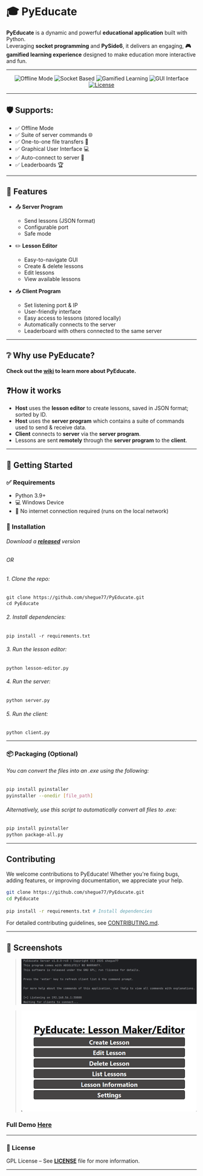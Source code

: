 # 🎓 PyEducate

**PyEducate** is a dynamic and powerful **educational application** built with Python.  
Leveraging **socket programming** and **PySide6**, it delivers an engaging, **🎮 gamified learning experience** designed to make education more interactive and fun.

---

<p align="center">
  <img src="https://img.shields.io/badge/Offline_Mode-Enabled-brightgreen?style=for-the-badge&logo=wifi" alt="Offline Mode">
  <img src="https://img.shields.io/badge/Network-Socket_Based-blue?style=for-the-badge&logo=python" alt="Socket Based">
  <img src="https://img.shields.io/badge/Learning-Gamified-ff69b4?style=for-the-badge&logo=star" alt="Gamified Learning">
  <img src="https://img.shields.io/badge/GUI-PySide6-6f42c1?style=for-the-badge&logo=qt" alt="GUI Interface">
  <a href="https://github.com/shegue77/PyEducate/blob/master/LICENSE">
    <img src="https://img.shields.io/badge/license-GPLv3-6f42c1?style=for-the-badge&logo=github" alt="License">
  </a>
</p>

---

## 🛡️ Supports:

- ✅ Offline Mode
- ✅ Suite of server commands 🌐
- ✅ One-to-one file transfers 📁
- ✅ Graphical User Interface 💻
- ✅ Auto-connect to server 🔄️
- ✅ Leaderboards 🏆
---

## 🎯 Features

- 📤 **Server Program**  
  - Send lessons (JSON format)
  - Configurable port
  - Safe mode


- ✏️ **Lesson Editor**
    - Easy-to-navigate GUI
    - Create & delete lessons
    - Edit lessons
    - View available lessons


- 📥 **Client Program**
  - Set listening port & IP
  - User-friendly interface
  - Easy access to lessons (stored locally)
  - Automatically connects to the server
  - Leaderboard with others connected to the same server

---

## ❔ Why use PyEducate?
#### Check out the [wiki](https://github.com/shegue77/PyEducate/wiki) to learn more about PyEducate.

## ❓How it works
- **Host** uses the **lesson editor** to create lessons, saved in JSON format; sorted by ID.
- **Host** uses the **server program** which contains a suite of commands used to send & receive data.
- **Client** connects to **server** via the **server program**.
- Lessons are sent **remotely** through the **server program** to the **client**.

---

## 🚀 Getting Started

### ✅ Requirements
- Python 3.9+
- 💻 Windows Device
- 🚫 No internet connection required (runs on the local network)

### 🔧 Installation

###### Download a **[released](https://github.com/shegue77/PyEducate/releases)** version

###### OR

###### 1. Clone the repo:
    git clone https://github.com/shegue77/PyEducate.git
    cd PyEducate

###### 2. Install dependencies:
    pip install -r requirements.txt

###### 3. Run the lesson editor:
    python lesson-editor.py

###### 4. Run the server:
    python server.py

###### 5. Run the client:
    python client.py

---

### 📦 Packaging (Optional)
###### You can convert the files into an .exe using the following:
``` bash
pip install pyinstaller
pyinstaller --onedir [file_path]
```

###### Alternatively, use this script to automatically convert all files to .exe:
``` bash
pip install pyinstaller
python package-all.py
```

---

## Contributing
We welcome contributions to PyEducate! Whether you're fixing bugs, adding features, or improving documentation, we appreciate your help.

``` bash
git clone https://github.com/shegue77/PyEducate.git
cd PyEducate

pip install -r requirements.txt # Install dependencies
```


For detailed contributing guidelines, see [CONTRIBUTING.md](CONTRIBUTING.md).

---

## 📸 Screenshots

> ![Server](assets/server.png)

> ![Lesson Editor](assets/lesson-editor.png)

### Full Demo [Here](https://youtu.be/-hf7UFrB3TM?si=KDYq3QeLKzNqcTJG)

---

### 📢 License
GPL License – See **[LICENSE](LICENSE)** file for more information.

---